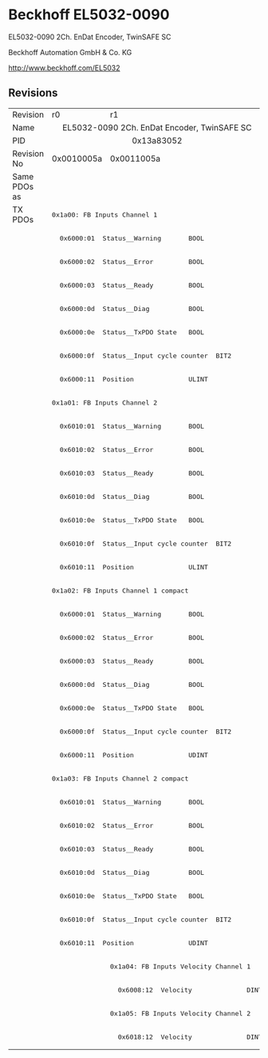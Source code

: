 # Beckhoff EL5032-0090

EL5032-0090 2Ch. EnDat Encoder, TwinSAFE SC

Beckhoff Automation GmbH & Co. KG

http://www.beckhoff.com/EL5032

## Revisions
<table>
<tr >
<td>Revision</td>
<td><div class="foo">r0</div></td>
<td><div class="foo">r1</div></td>
</tr>
<tr >
<td>Name</td>
<td colspan=2 align="center"><div class="foo">EL5032-0090 2Ch. EnDat Encoder, TwinSAFE SC</div></td>
</tr>
<tr >
<td>PID</td>
<td colspan=2 align="center"><div class="foo">0x13a83052</div></td>
</tr>
<tr >
<td>Revision No</td>
<td>0x0010005a</td>
<td>0x0011005a</td>
</tr>
<tr >
<td>Same PDOs as</td>
<td colspan=2 align="center"></td>
</tr>
<tr class="txpdo pdosection">
<td rowspan=36 valign=top>TX PDOs</td>
<td colspan=2 align="left"><pre>0x1a00: FB Inputs Channel 1</pre></td>
<td></td>
</tr>
<tr class="txpdo">
<td colspan=2 align="left"><pre>  0x6000:01  Status__Warning       BOOL</pre></td>
</tr>
<tr class="txpdo">
<td colspan=2 align="left"><pre>  0x6000:02  Status__Error         BOOL</pre></td>
</tr>
<tr class="txpdo">
<td colspan=2 align="left"><pre>  0x6000:03  Status__Ready         BOOL</pre></td>
</tr>
<tr class="txpdo">
<td colspan=2 align="left"><pre>  0x6000:0d  Status__Diag          BOOL</pre></td>
</tr>
<tr class="txpdo">
<td colspan=2 align="left"><pre>  0x6000:0e  Status__TxPDO State   BOOL</pre></td>
</tr>
<tr class="txpdo">
<td colspan=2 align="left"><pre>  0x6000:0f  Status__Input cycle counter  BIT2</pre></td>
</tr>
<tr class="txpdo">
<td colspan=2 align="left"><pre>  0x6000:11  Position              ULINT</pre></td>
</tr>
<tr class="txpdo pdosection">
<td colspan=2 align="left"><pre>0x1a01: FB Inputs Channel 2</pre></td>
</tr>
<tr class="txpdo">
<td colspan=2 align="left"><pre>  0x6010:01  Status__Warning       BOOL</pre></td>
</tr>
<tr class="txpdo">
<td colspan=2 align="left"><pre>  0x6010:02  Status__Error         BOOL</pre></td>
</tr>
<tr class="txpdo">
<td colspan=2 align="left"><pre>  0x6010:03  Status__Ready         BOOL</pre></td>
</tr>
<tr class="txpdo">
<td colspan=2 align="left"><pre>  0x6010:0d  Status__Diag          BOOL</pre></td>
</tr>
<tr class="txpdo">
<td colspan=2 align="left"><pre>  0x6010:0e  Status__TxPDO State   BOOL</pre></td>
</tr>
<tr class="txpdo">
<td colspan=2 align="left"><pre>  0x6010:0f  Status__Input cycle counter  BIT2</pre></td>
</tr>
<tr class="txpdo">
<td colspan=2 align="left"><pre>  0x6010:11  Position              ULINT</pre></td>
</tr>
<tr class="txpdo pdosection">
<td colspan=2 align="left"><pre>0x1a02: FB Inputs Channel 1 compact</pre></td>
</tr>
<tr class="txpdo">
<td colspan=2 align="left"><pre>  0x6000:01  Status__Warning       BOOL</pre></td>
</tr>
<tr class="txpdo">
<td colspan=2 align="left"><pre>  0x6000:02  Status__Error         BOOL</pre></td>
</tr>
<tr class="txpdo">
<td colspan=2 align="left"><pre>  0x6000:03  Status__Ready         BOOL</pre></td>
</tr>
<tr class="txpdo">
<td colspan=2 align="left"><pre>  0x6000:0d  Status__Diag          BOOL</pre></td>
</tr>
<tr class="txpdo">
<td colspan=2 align="left"><pre>  0x6000:0e  Status__TxPDO State   BOOL</pre></td>
</tr>
<tr class="txpdo">
<td colspan=2 align="left"><pre>  0x6000:0f  Status__Input cycle counter  BIT2</pre></td>
</tr>
<tr class="txpdo">
<td colspan=2 align="left"><pre>  0x6000:11  Position              UDINT</pre></td>
</tr>
<tr class="txpdo pdosection">
<td colspan=2 align="left"><pre>0x1a03: FB Inputs Channel 2 compact</pre></td>
</tr>
<tr class="txpdo">
<td colspan=2 align="left"><pre>  0x6010:01  Status__Warning       BOOL</pre></td>
</tr>
<tr class="txpdo">
<td colspan=2 align="left"><pre>  0x6010:02  Status__Error         BOOL</pre></td>
</tr>
<tr class="txpdo">
<td colspan=2 align="left"><pre>  0x6010:03  Status__Ready         BOOL</pre></td>
</tr>
<tr class="txpdo">
<td colspan=2 align="left"><pre>  0x6010:0d  Status__Diag          BOOL</pre></td>
</tr>
<tr class="txpdo">
<td colspan=2 align="left"><pre>  0x6010:0e  Status__TxPDO State   BOOL</pre></td>
</tr>
<tr class="txpdo">
<td colspan=2 align="left"><pre>  0x6010:0f  Status__Input cycle counter  BIT2</pre></td>
</tr>
<tr class="txpdo">
<td colspan=2 align="left"><pre>  0x6010:11  Position              UDINT</pre></td>
</tr>
<tr class="txpdo pdosection">
<td></td>
<td><pre>0x1a04: FB Inputs Velocity Channel 1</pre></td>
</tr>
<tr class="txpdo">
<td></td>
<td><pre>  0x6008:12  Velocity              DINT</pre></td>
</tr>
<tr class="txpdo pdosection">
<td></td>
<td><pre>0x1a05: FB Inputs Velocity Channel 2</pre></td>
</tr>
<tr class="txpdo">
<td></td>
<td><pre>  0x6018:12  Velocity              DINT</pre></td>
</tr>
</table>
